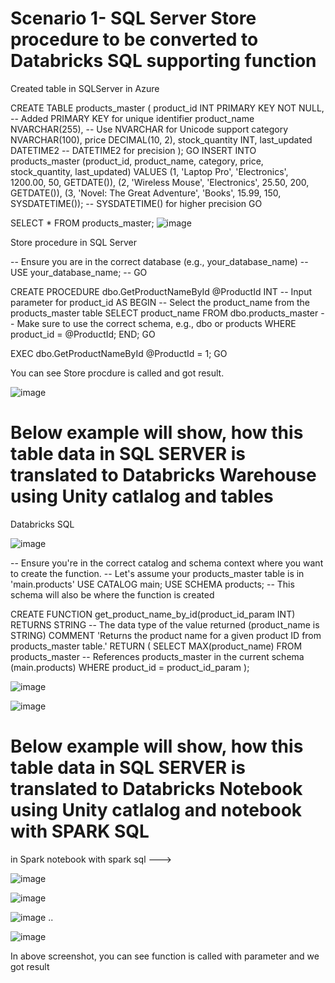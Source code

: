 

#  Scenario 1-  SQL Server Store procedure to be converted to Databricks SQL supporting function

  Created table in   SQLServer in Azure
  
CREATE TABLE products_master (
  product_id          INT PRIMARY KEY NOT NULL, -- Added PRIMARY KEY for unique identifier
  product_name        NVARCHAR(255),            -- Use NVARCHAR for Unicode support
  category            NVARCHAR(100),
  price               DECIMAL(10, 2),
  stock_quantity      INT,
  last_updated        DATETIME2                 -- DATETIME2 for precision
);
GO
INSERT INTO products_master (product_id, product_name, category, price, stock_quantity, last_updated) VALUES
(1, 'Laptop Pro', 'Electronics', 1200.00, 50, GETDATE()),
(2, 'Wireless Mouse', 'Electronics', 25.50, 200, GETDATE()),
(3, 'Novel: The Great Adventure', 'Books', 15.99, 150, SYSDATETIME()); -- SYSDATETIME() for higher precision
GO

SELECT * FROM products_master;
![image](https://github.com/user-attachments/assets/ebcfb8e0-1bf9-4c41-abe1-1dc4c9b09207)


Store procedure in SQL Server

-- Ensure you are in the correct database (e.g., your_database_name)
-- USE your_database_name;
-- GO

CREATE PROCEDURE dbo.GetProductNameById
    @ProductId INT -- Input parameter for product_id
AS
BEGIN
    -- Select the product_name from the products_master table
    SELECT product_name
    FROM dbo.products_master -- Make sure to use the correct schema, e.g., dbo or products
    WHERE product_id = @ProductId;
END;
GO


EXEC dbo.GetProductNameById @ProductId = 1;
GO

You can see Store procdure is called and got result.   

![image](https://github.com/user-attachments/assets/d737136f-c4e9-4e2e-a375-405cb20c5935)


# Below example will show, how this table data in SQL SERVER is translated to Databricks Warehouse using Unity catlalog and tables

Databricks SQL

![image](https://github.com/user-attachments/assets/7be39839-e220-46be-9c98-76c686118008)



-- Ensure you're in the correct catalog and schema context where you want to create the function.
-- Let's assume your products_master table is in 'main.products'
USE CATALOG main;
USE SCHEMA products; -- This schema will also be where the function is created

CREATE FUNCTION get_product_name_by_id(product_id_param INT)
RETURNS STRING -- The data type of the value returned (product_name is STRING)
COMMENT 'Returns the product name for a given product ID from products_master table.'
RETURN (
  SELECT MAX(product_name)
  FROM products_master -- References products_master in the current schema (main.products)
  WHERE product_id = product_id_param
);

![image](https://github.com/user-attachments/assets/d5391e79-7950-4e74-8422-75d8991cdaf0)  

![image](https://github.com/user-attachments/assets/83aa1363-f023-453e-aeac-68f998f918bf)


# Below example will show, how this table data in SQL SERVER is translated to Databricks Notebook using Unity catlalog and notebook with SPARK SQL


in Spark notebook with spark sql  --->


![image](https://github.com/user-attachments/assets/bc5c5d9d-7aa7-44de-8337-0bd6a6e7be27)  

![image](https://github.com/user-attachments/assets/e1fb24d3-f0e3-4cba-8ae7-dec89aff38fd)

![image](https://github.com/user-attachments/assets/92f7ea4c-1ed3-4184-8296-1699f21bf65b) ..

![image](https://github.com/user-attachments/assets/0d2b3cc1-8934-4a86-9b21-fbe84b71e327)



In above screenshot, you can see function is called with parameter and we got result

